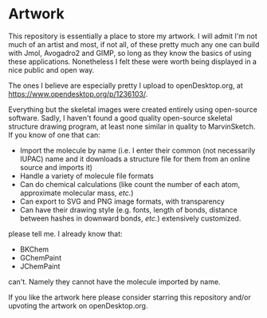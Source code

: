 # Artwork
This repository is essentially a place to store my artwork. I will admit I'm not much of an artist and most, if not all, of these pretty much any one can build with Jmol, Avogadro2 and GIMP, so long as they know the basics of using these applications. Nonetheless I felt these were worth being displayed in a nice public and open way. 

The ones I believe are especially pretty I upload to openDesktop.org, at https://www.opendesktop.org/p/1236103/.

Everything but the skeletal images were created entirely using open-source software. Sadly, I haven't found a good quality open-source skeletal structure drawing program, at least none similar in quality to MarvinSketch. If you know of one that can:

* Import the molecule by name (i.e. I enter their common (not necessarily IUPAC) name and it downloads a structure file for them from an online source and imports it)
* Handle a variety of molecule file formats
* Can do chemical calculations (like count the number of each atom, approximate molecular mass, *etc.*)
* Can export to SVG and PNG image formats, with transparency
* Can have their drawing style (e.g. fonts, length of bonds, distance between hashes in downward bonds, *etc.*) extensively customized. 

please tell me. I already know that:

* BKChem
* GChemPaint
* JChemPaint

can't. Namely they cannot have the molecule imported by name.  

If you like the artwork here please consider starring this repository and/or upvoting the artwork on openDesktop.org. 
